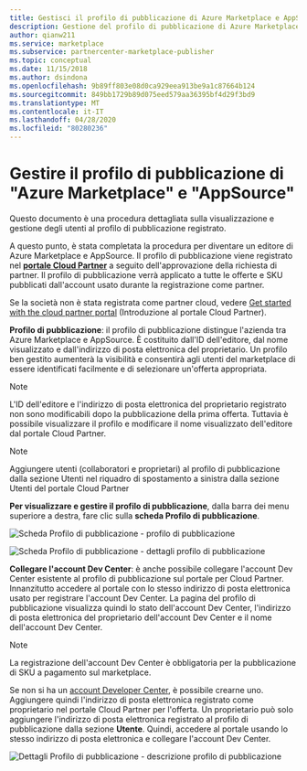 ```yaml
---
title: Gestisci il profilo di pubblicazione di Azure Marketplace e AppSource
description: Gestione del profilo di pubblicazione di Azure Marketplace e AppSource
author: qianw211
ms.service: marketplace
ms.subservice: partnercenter-marketplace-publisher
ms.topic: conceptual
ms.date: 11/15/2018
ms.author: dsindona
ms.openlocfilehash: 9b89ff803e08d0ca929eea913be9a1c87664b124
ms.sourcegitcommit: 849bb1729b89d075eed579aa36395bf4d29f3bd9
ms.translationtype: MT
ms.contentlocale: it-IT
ms.lasthandoff: 04/28/2020
ms.locfileid: "80280236"
---
```

# <a name="manage-azure-marketplace-and-appsource-publisher-profile"></a>Gestire il profilo di pubblicazione di "Azure Marketplace" e "AppSource"

Questo documento è una procedura dettagliata sulla visualizzazione e gestione degli utenti al profilo di pubblicazione registrato.

A questo punto, è stata completata la procedura per diventare un editore di Azure Marketplace e AppSource. Il profilo di pubblicazione viene registrato nel **[portale Cloud Partner](https://cloudpartner.azure.com/)** a seguito dell'approvazione della richiesta di partner. Il profilo di pubblicazione verrà applicato a tutte le offerte e SKU pubblicati dall'account usato durante la registrazione come partner.

Se la società non è stata registrata come partner cloud, vedere [Get started with the cloud partner portal](https://docs.microsoft.com/azure/marketplace/cloud-partner-portal-orig/cloud-partner-portal-getting-started-with-the-cloud-partner-portal) (Introduzione al portale Cloud Partner).

**Profilo di pubblicazione**: il profilo di pubblicazione distingue l'azienda tra Azure Marketplace e AppSource. È costituito dall'ID dell'editore, dal nome visualizzato e dall'indirizzo di posta elettronica del proprietario. Un profilo ben gestito aumenterà la visibilità e consentirà agli utenti del marketplace di essere identificati facilmente e di selezionare un'offerta appropriata.

> [!NOTE]
> L'ID dell'editore e l'indirizzo di posta elettronica del proprietario registrato non sono modificabili dopo la pubblicazione della prima offerta. Tuttavia è possibile visualizzare il profilo e modificare il nome visualizzato dell'editore dal portale Cloud Partner.

<!-- Dummy comment added to suppress MD linter warning -->

> [!NOTE]
> Aggiungere utenti (collaboratori e proprietari) al profilo di pubblicazione dalla sezione Utenti nel riquadro di spostamento a sinistra dalla sezione Utenti del portale Cloud Partner

**Per visualizzare e gestire il profilo di pubblicazione**, dalla barra dei menu superiore a destra, fare clic sulla **scheda Profilo di pubblicazione**.

![Scheda Profilo di pubblicazione - profilo di pubblicazione](./media/cloud-partner-portal-how-to-manage-publisher-profile/publisherprofilenew.png)

![Scheda Profilo di pubblicazione - dettagli profilo di pubblicazione](./media/cloud-partner-portal-how-to-manage-publisher-profile/publisherprofiledetails.png)

**Collegare l'account Dev Center**: è anche possibile collegare l'account Dev Center esistente al profilo di pubblicazione sul portale per Cloud Partner.
Innanzitutto accedere al portale con lo stesso indirizzo di posta elettronica usato per registrare l'account Dev Center. La pagina del profilo di pubblicazione visualizza quindi lo stato dell'account Dev Center, l'indirizzo di posta elettronica del proprietario dell'account Dev Center e il nome dell'account Dev Center.

>[!NOTE]
>La registrazione dell'account Dev Center è obbligatoria per la pubblicazione di SKU a pagamento sul marketplace.

Se non si ha un [account Developer Center](./cloud-partner-portal-dev-center-accounts-registration.md), è possibile crearne uno. Aggiungere quindi l'indirizzo di posta elettronica registrato come proprietario nel portale Cloud Partner per l'offerta. Un proprietario può solo aggiungere l'indirizzo di posta elettronica registrato al profilo di pubblicazione dalla sezione **Utente**. Quindi, accedere al portale usando lo stesso indirizzo di posta elettronica e collegare l'account Dev Center.

![Dettagli Profilo di pubblicazione - descrizione profilo di pubblicazione](./media/cloud-partner-portal-how-to-manage-publisher-profile/publisherprofiledescription.png)
